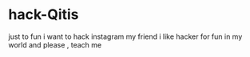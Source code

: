 # hack-Qitis
just to fun
i want to hack instagram my friend
i like hacker for fun in my world
and please , teach me
